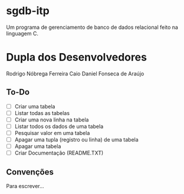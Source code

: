 # sgdb-itp
Um programa de gerenciamento de banco de dados relacional feito na linguagem C.
# Dupla dos Desenvolvedores
Rodrigo Nóbrega Ferreira
Caio Daniel Fonseca de Araújo

## To-Do

- [ ] Criar uma tabela
- [ ] Listar todas as tabelas
- [ ] Criar uma nova linha na tabela
- [ ] Listar todos os dados de uma tabela
- [ ] Pesquisar valor em uma tabela
- [ ] Apagar uma tupla (registro ou linha) de uma tabela
- [ ] Apagar uma tabela
- [ ] Criar Documentação (README.TXT)

## Convenções

Para escrever...



